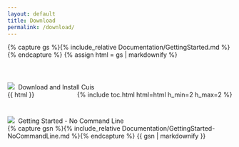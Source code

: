 ```yaml
---
layout: default
title: Download
permalink: /download/
---
```


{% capture gs %}{% include_relative Documentation/GettingStarted.md %}{% endcapture %}
{% assign html = gs | markdownify %}

<!-- <div class="toc" style="position: fixed; left: 30px; top: 100px;"> -->
<!-- {% include toc.html html=html h_min=2 h_max=2 %} -->
<!-- </div> -->
<div style="padding: 20px;"></div>
<div class="windowbar"><img src="../buttons.png">&nbsp;&nbsp;Download and Install Cuis</div>
<div class="window-content">
<div id="table-of-contents" class="toc" style="float: right;">
{% include toc.html html=html h_min=2 h_max=2 %}
</div>
{{ html }}

</div>

<div style="padding: 20px;"></div>
<div class="windowbar"><img src="../buttons.png">&nbsp;&nbsp;Getting Started - No Command Line</div>
<div class="window-content">
{% capture gsn %}{% include_relative Documentation/GettingStarted-NoCommandLine.md %}{% endcapture %}
{{ gsn | markdownify }}
</div>


